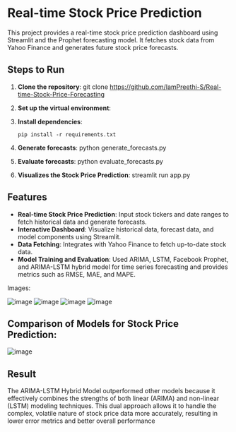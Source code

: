 # Real-time Stock Price Prediction

This project provides a real-time stock price prediction dashboard using Streamlit and the Prophet forecasting model. It fetches stock data from Yahoo Finance and generates future stock price forecasts.


## Steps to Run

1. **Clone the repository**:
    git clone https://github.com/IamPreethi-S/Real-time-Stock-Price-Forecasting

2. **Set up the virtual environment**:

3. **Install dependencies**:
    ```
    pip install -r requirements.txt
    ```
4. **Generate forecasts**:
    python generate_forecasts.py

5. **Evaluate forecasts**:
    python evaluate_forecasts.py

6. **Visualizes the Stock Price Prediction**:
    streamlit run app.py


## Features

- **Real-time Stock Price Prediction**: Input stock tickers and date ranges to fetch historical data and generate forecasts.
- **Interactive Dashboard**: Visualize historical data, forecast data, and model components using Streamlit.
- **Data Fetching**: Integrates with Yahoo Finance to fetch up-to-date stock data.
- **Model Training and Evaluation**: Used ARIMA, LSTM, Facebook Prophet, and ARIMA-LSTM hybrid model for time series forecasting and provides metrics such as RMSE, MAE, and MAPE.

Images:

![image](https://github.com/user-attachments/assets/743d40c7-f736-4fc9-a4ca-d8217383d457)
![image](https://github.com/user-attachments/assets/1e4929af-258d-4c24-af04-a814ff2e9552)
![image](https://github.com/user-attachments/assets/d5281acf-2346-4b8b-aafb-2244aa7e3592)
![image](https://github.com/user-attachments/assets/f8ccbb79-ade4-4519-92c8-57cba48acdbc)

## Comparison of Models for Stock Price Prediction:

![image](https://github.com/user-attachments/assets/a54b1745-f5cb-4739-be91-51197030a9a2)


## Result
The ARIMA-LSTM Hybrid Model outperformed other models because it effectively combines the strengths of both linear (ARIMA) and non-linear (LSTM) modeling techniques. This dual approach allows it to handle the complex, volatile nature of stock price data more accurately, resulting in lower error metrics and better overall performance




